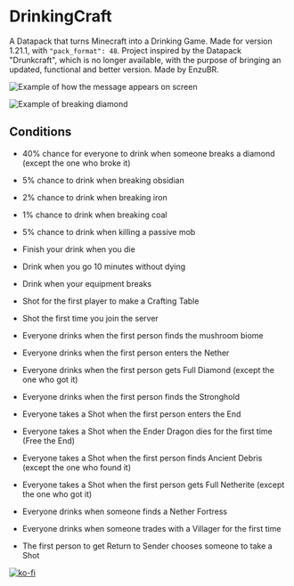 # DrinkingCraft
A Datapack that turns Minecraft into a Drinking Game. Made for version 1.21.1, with ```"pack_format": 48```. Project inspired by the Datapack "Drunkcraft", which is no longer available, with the purpose of bringing an updated, functional and better version. Made by EnzuBR.

![Example of how the message appears on screen](https://cdn.modrinth.com/data/cached_images/b196f8e4fc15134906590f1bddff9f377c42d804_0.webp)

![Example of breaking diamond](https://cdn.modrinth.com/data/cached_images/2a8f2bdba248ae4a32b4215f01fc6aec5bdf7fe3.gif)

## Conditions
- 40% chance for everyone to drink when someone breaks a diamond (except the one who broke it)

- 5% chance to drink when breaking obsidian

- 2% chance to drink when breaking iron

- 1% chance to drink when breaking coal

- 5% chance to drink when killing a passive mob

- Finish your drink when you die

- Drink when you go 10 minutes without dying

- Drink when your equipment breaks

- Shot for the first player to make a Crafting Table

- Shot the first time you join the server

- Everyone drinks when the first person finds the mushroom biome

- Everyone drinks when the first person enters the Nether

- Everyone drinks when the first person gets Full Diamond (except the one who got it)

- Everyone drinks when the first person finds the Stronghold

- Everyone takes a Shot when the first person enters the End

- Everyone takes a Shot when the Ender Dragon dies for the first time (Free the End)

- Everyone takes a Shot when the first person finds Ancient Debris (except the one who found it)

- Everyone takes a Shot when the first person gets Full Netherite (except the one who got it)

- Everyone drinks when someone finds a Nether Fortress

- Everyone drinks when someone trades with a Villager for the first time

- The first person to get Return to Sender chooses someone to take a Shot

[![ko-fi](https://ko-fi.com/img/githubbutton_sm.svg)](https://ko-fi.com/I2I0149EW0)
